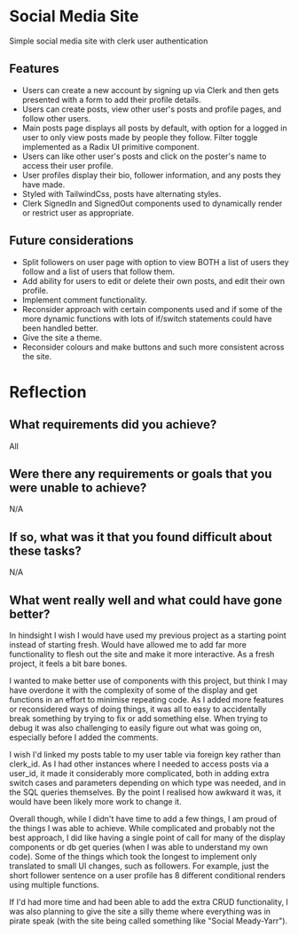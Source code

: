 # Social Media Site

Simple social media site with clerk user authentication

## Features

- Users can create a new account by signing up via Clerk and then gets presented with a form to add their profile details.
- Users can create posts, view other user's posts and profile pages, and follow other users.
- Main posts page displays all posts by default, with option for a logged in user to only view posts made by people they follow. Filter toggle implemented as a Radix UI primitive component.
- Users can like other user's posts and click on the poster's name to access their user profile.
- User profiles display their bio, follower information, and any posts they have made.
- Styled with TailwindCss, posts have alternating styles.
- Clerk SignedIn and SignedOut components used to dynamically render or restrict user as appropriate.

## Future considerations

- Split followers on user page with option to view BOTH a list of users they follow and a list of users that follow them.
- Add ability for users to edit or delete their own posts, and edit their own profile.
- Implement comment functionality.
- Reconsider approach with certain components used and if some of the more dynamic functions with lots of if/switch statements could have been handled better.
- Give the site a theme.
- Reconsider colours and make buttons and such more consistent across the site.

# Reflection

## What requirements did you achieve?

All

## Were there any requirements or goals that you were unable to achieve?

N/A

## If so, what was it that you found difficult about these tasks?

N/A

## What went really well and what could have gone better?

In hindsight I wish I would have used my previous project as a starting point instead of starting fresh. Would have allowed me to add far more functionality to flesh out the site and make it more interactive. As a fresh project, it feels a bit bare bones.

I wanted to make better use of components with this project, but think I may have overdone it with the complexity of some of the display and get functions in an effort to minimise repeating code. As I added more features or reconsidered ways of doing things, it was all to easy to accidentally break something by trying to fix or add something else. When trying to debug it was also challenging to easily figure out what was going on, especially before I added the comments.

I wish I'd linked my posts table to my user table via foreign key rather than clerk_id. As I had other instances where I needed to access posts via a user_id, it made it considerably more complicated, both in adding extra switch cases and parameters depending on which type was needed, and in the SQL queries themselves. By the point I realised how awkward it was, it would have been likely more work to change it.

Overall though, while I didn't have time to add a few things, I am proud of the things I was able to achieve. While complicated and probably not the best approach, I did like having a single point of call for many of the display components or db get queries (when I was able to understand my own code). Some of the things which took the longest to implement only translated to small UI changes, such as followers. For example, just the short follower sentence on a user profile has 8 different conditional renders using multiple functions.

If I'd had more time and had been able to add the extra CRUD functionality, I was also planning to give the site a silly theme where everything was in pirate speak (with the site being called something like "Social Meady-Yarr").
